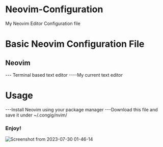 # Neovim-Configuration
My Neovim Editor Configuration file

# Basic Neovim Configuration File
## Neovim
--- Terminal based text editor
----My current text editor

# Usage
---Install Neovim using your package manager
---Download this file and save it under ~/.congig/nvim/

### Enjoy!
![Screenshot from 2023-07-30 01-46-14](https://github.com/Magpiny/Neovim-Configuration/assets/48335067/517e93f4-c6ce-4975-b352-5bf9ce15bee5)
